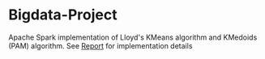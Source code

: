 # Bigdata-Project

Apache Spark implementation of Lloyd's KMeans algorithm and KMedoids (PAM) algorithm.
See [Report](Clustering/report.pdf) for implementation details